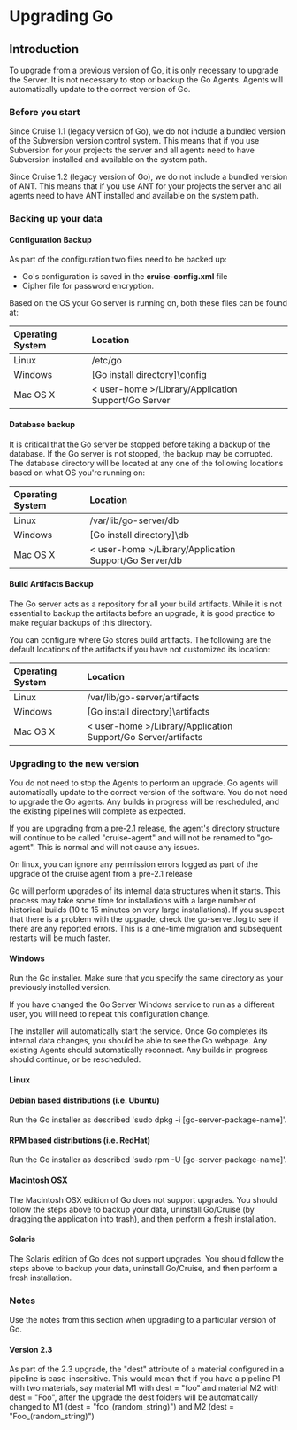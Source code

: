 # Upgrading Go

## Introduction

To upgrade from a previous version of Go, it is only necessary to upgrade the Server. It is not necessary to stop or backup the Go Agents. Agents will automatically update to the correct version of Go.

### Before you start

Since Cruise 1.1 (legacy version of Go), we do not include a bundled version of the Subversion version control system. This means that if you use Subversion for your projects the server and all agents need to have Subversion installed and available on the system path.

Since Cruise 1.2 (legacy version of Go), we do not include a bundled version of ANT. This means that if you use ANT for your projects the server and all agents need to have ANT installed and available on the system path.

### Backing up your data

#### Configuration Backup

As part of the configuration two files need to be backed up:

-   Go's configuration is saved in the **cruise-config.xml** file
-   Cipher file for password encryption.

Based on the OS your Go server is running on, both these files can be found at:

| Operating System 	| Location                                            	|
|:----------------	|:----------------------------------------------------- |
| Linux            	| /etc/go                                             	|
| Windows          	| [Go install directory]\\config                      	|
| Mac OS X         	| < user-home >/Library/Application Support/Go Server 	|

#### Database backup

It is critical that the Go server be stopped before taking a backup of the database. If the Go server is not stopped, the backup may be corrupted. The database directory will be located at any one of the following locations based on what OS you're running on:

| Operating System 	| Location                                            	|
|:----------------	|:----------------------------------------------------- |
| Linux            	| /var/lib/go-server/db                                 |
| Windows          	| [Go install directory]\\db                      	    |
| Mac OS X         	| < user-home >/Library/Application Support/Go Server/db|

#### Build Artifacts Backup

The Go server acts as a repository for all your build artifacts. While it is not essential to backup the artifacts before an upgrade, it is good practice to make regular backups of this directory.

You can configure where Go stores build artifacts. The following are the default locations of the artifacts if you have not customized its location:

| Operating System 	| Location                                            	
|:----------------	|:----------------------------------------------------- 
| Linux            	| /var/lib/go-server/artifacts                                           	
| Windows          	| [Go install directory]\\artifacts                      	
| Mac OS X         	| < user-home >/Library/Application Support/Go Server/artifacts 	

### Upgrading to the new version

You do not need to stop the Agents to perform an upgrade. Go agents will automatically update to the correct version of the software. You do not need to upgrade the Go agents. Any builds in progress will be rescheduled, and the existing pipelines will complete as expected.

If you are upgrading from a pre-2.1 release, the agent's directory structure will continue to be called "cruise-agent" and will not be renamed to "go-agent". This is normal and will not cause any issues.

On linux, you can ignore any permission errors logged as part of the upgrade of the cruise agent from a pre-2.1 release

Go will perform upgrades of its internal data structures when it starts. This process may take some time for installations with a large number of historical builds (10 to 15 minutes on very large installations). If you suspect that there is a problem with the upgrade, check the go-server.log to see if there are any reported errors. This is a one-time migration and subsequent restarts will be much faster.

#### Windows

Run the Go installer. Make sure that you specify the same directory as your previously installed version.

If you have changed the Go Server Windows service to run as a different user, you will need to repeat this configuration change.

The installer will automatically start the service. Once Go completes its internal data changes, you should be able to see the Go webpage. Any existing Agents should automatically reconnect. Any builds in progress should continue, or be rescheduled.

#### Linux

#### Debian based distributions (i.e. Ubuntu)

Run the Go installer as described 'sudo dpkg -i [go-server-package-name]'.

#### RPM based distributions (i.e. RedHat)

Run the Go installer as described 'sudo rpm -U [go-server-package-name]'.

#### Macintosh OSX

The Macintosh OSX edition of Go does not support upgrades. You should follow the steps above to backup your data, uninstall Go/Cruise (by dragging the application into trash), and then perform a fresh installation.

#### Solaris

The Solaris edition of Go does not support upgrades. You should follow the steps above to backup your data, uninstall Go/Cruise, and then perform a fresh installation.

### Notes

Use the notes from this section when upgrading to a particular version of Go.

#### Version 2.3

As part of the 2.3 upgrade, the "dest" attribute of a material configured in a pipeline is case-insensitive. This would mean that if you have a pipeline P1 with two materials, say material M1 with dest = "foo" and material M2 with dest = "Foo", after the upgrade the dest folders will be automatically changed to M1 (dest = "foo\_(random\_string)") and M2 (dest = "Foo\_(random\_string)")